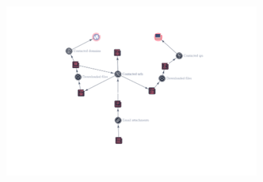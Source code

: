 
![VtGraph](https://github.com/m4now4r/VN_daily_samples/blob/main/LokiBot/PO.msg_2023-02-06/vtgraph.png)
